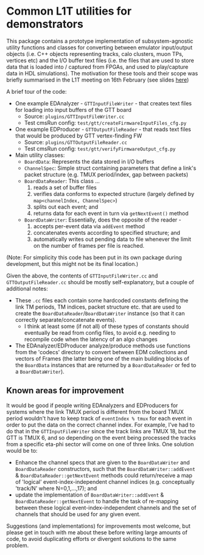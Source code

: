 Common L1T utilities for demonstrators
======================================

This package contains a prototype implementation of subsystem-agnostic utility functions and
classes for converting between emulator input/output objects (i.e. C++ objects representing
tracks, calo clusters, muon TPs, vertices etc) and the I/O buffer text files (i.e. the files
that are used to store data that is loaded into / captured from FPGAs, and used to play/capture
data in HDL simulations). The motivation for these tools and their scope was briefly summarised
in the L1T meeting on 16th February (see slides [here](https://indico.cern.ch/event/1008519/contributions/4234188/attachments/2191061/3703176/l1tPhase2_cmsswBufferIO_20210216.pdf))

A brief tour of the code:

 * One example EDAnalyzer - `GTTInputFileWriter` - that creates text files for loading into
   input buffers of the GTT board
   * Source: `plugins/GTTInputFileWriter.cc`
   * Test cmsRun config: `test/gtt/createFirmwareInputFiles_cfg.py`
 * One example EDProducer - `GTTOutputFileReader` - that reads text files that would be 
   produced by GTT vertex-finding FW
   * Source: `plugins/GTTOutputFileReader.cc`
   * Test cmsRun config: `test/gtt/verifyFirmwareOutput_cfg.py`
 * Main utility classes:
    - `BoardData`: Represents the data stored in I/O buffers
    - `ChannelSpec`: Simple struct containing parameters that define a link's packet
      structure (e.g. TMUX period/index, gap between packets)
    - `BoardDataReader`: This class ...
        1. reads a set of buffer files
        2. verifies data conforms to expected structure (largely defined by `map<channelIndex, ChannelSpec>`)
        3. splits out each event; and
        4. returns data for each event in turn via `getNextEvent()` method
    - `BoardDataWriter`: Essentially, does the opposite of the reader -
        1. accepts per-event data via `addEvent` method
        2. concatenates events according to specified structure; and
        3. automatically writes out pending data to file whenever the limit on the
           number of frames per file is reached.

(Note: For simplicity this code has been put in its own package during development,
but this might not be its final location.)

Given the above, the contents of `GTTInputFileWriter.cc` and `GTTOutputFileReader.cc`
should be mostly self-explanatory, but a couple of additional notes:

 * These `.cc` files each contain some hardcoded constants defining the link TM periods,
   TM indices, packet structure etc. that are used to create the `BoardDataReader`/`BoardDataWriter`
   instance (so that it can correctly separate/concatenate events).
   * I think at least some (if not all) of these types of constants should eventually be read
     from config files, to avoid e.g. needing to recompile code when the latency of an algo changes
 * The EDAnalyzer/EDProducer analyze/produce methods use functions from the 'codecs' directory
   to convert between EDM collections and vectors of Frames (the latter being one of the main
   building blocks of the `BoardData` instances that are returned by a `BoardDataReader` or fed
   to a `BoardDataWriter`).

Known areas for improvement
---------------------------

It would be good if people writing EDAnalyzers and EDProducers for systems where the link TMUX
period is different from the board TMUX period wouldn't have to keep track of `eventIndex % tmux`
for each event in order to put the data on the correct channel index. For example, I've had to do
that in the `GTTInputFileWriter` since the track links are TMUX 18, but the GTT is TMUX 6, and so 
depending on the event being processed the tracks from a specific eta-phi sector will come on one
of three links. One solution would be to:
 * Enhance the channel specs that are given to the `BoardDataWriter` and `BoardDataReader`
   constructors, such that the `BoardDataWriter::addEvent` & `BoardDataReader::getNextEvent` methods
   could return/receive a map of 'logical' event-index-independent channel indices (e.g. conceptually
   'track/N' where N=0,1,...,17); and
 * update the implementation of `BoardDataWriter::addEvent` & `BoardDataReader::getNextEvent` to
   handle the task of re-mapping between these logical event-index-independent channels and the
   set of channels that should be used for any given event.

Suggestions (and implementations) for improvements most welcome, but please get in touch with 
me about these before writing large amounts of code, to avoid duplicating efforts or divergent
solutions to the same problem.

